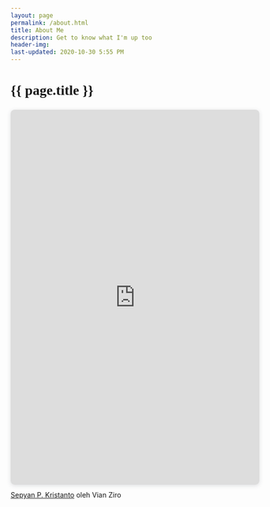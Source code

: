 ```yaml
---
layout: page
permalink: /about.html
title: About Me
description: Get to know what I'm up too
header-img: 
last-updated: 2020-10-30 5:55 PM
---
```


<h1 class="mx-auto" style="font-family:Courgette;">{{ page.title }}</h1>


<div style="position: relative; width: 100%; height: 0; padding-top: 141.4286%;
padding-bottom: 48px; box-shadow: 0 2px 8px 0 rgba(63,69,81,0.16); margin-top: 1.6em; margin-bottom: 0.9em; overflow: hidden;
border-radius: 8px; will-change: transform;">
 <iframe loading="lazy" style="position: absolute; width: 100%; height: 100%; top: 0; left: 0; border: none; padding: 0;margin: 0;"
   src="https:&#x2F;&#x2F;www.canva.com&#x2F;design&#x2F;DAEg5k6UbP4&#x2F;view?embed" allowfullscreen="allowfullscreen" allow="fullscreen">
 </iframe>
</div>
<a href="https:&#x2F;&#x2F;www.canva.com&#x2F;design&#x2F;DAEg5k6UbP4&#x2F;view?utm_content=DAEg5k6UbP4&amp;utm_campaign=designshare&amp;utm_medium=embeds&amp;utm_source=link" target="_blank" rel="noopener">Sepyan P. Kristanto</a> oleh Vian Ziro









<!-- Lorem ipsum dolor sit amet, consectetur adipiscing elit, sed do eiusmod tempor incididunt ut labore et dolore magna aliqua. Libero id faucibus nisl tincidunt eget. Cursus metus aliquam eleifend mi in nulla posuere sollicitudin. Duis convallis convallis tellus id interdum velit. Ultricies mi eget mauris pharetra et. Odio pellentesque diam volutpat commodo sed egestas. Eu mi bibendum neque egestas congue quisque. Augue lacus viverra vitae congue eu consequat ac felis donec. Ultrices vitae auctor eu augue ut lectus arcu. Eu consequat ac felis donec et. Sollicitudin aliquam ultrices sagittis orci a scelerisque purus semper eget.


*This is an example of code*
```js
<script>
    $(document).ready(function() {
        $(".toast").toast('show');
    });
</script>
```

Semper eget duis at tellus at urna condimentum. Elit scelerisque mauris pellentesque pulvinar pellentesque habitant. Suspendisse faucibus interdum posuere lorem ipsum dolor. Volutpat commodo sed egestas egestas fringilla phasellus faucibus. Maecenas accumsan lacus vel facilisis volutpat est velit egestas dui. Massa placerat duis ultricies lacus. Fermentum et sollicitudin ac orci phasellus egestas tellus. Placerat orci nulla pellentesque dignissim enim sit amet. Tellus mauris a diam maecenas sed enim. Tortor vitae purus faucibus ornare. Lectus quam id leo in vitae turpis massa. Porttitor eget dolor morbi non arcu risus quis varius. Felis eget nunc lobortis mattis aliquam. Integer vitae justo eget magna fermentum.

Egestas congue quisque egestas diam in arcu cursus euismod quis. Ullamcorper eget nulla facilisi etiam dignissim diam. Nunc pulvinar sapien et ligula ullamcorper. Turpis in eu mi bibendum. Faucibus scelerisque eleifend donec pretium vulputate. Euismod lacinia at quis risus sed vulputate odio ut enim. Phasellus faucibus scelerisque eleifend donec pretium. Non enim praesent elementum facilisis leo vel fringilla est ullamcorper. Quis auctor elit sed vulputate. Eu mi bibendum neque egestas. Eu turpis egestas pretium aenean pharetra magna ac. Augue ut lectus arcu bibendum at. Urna condimentum mattis pellentesque id nibh tortor id aliquet lectus. Fermentum leo vel orci porta non pulvinar. Pellentesque eu tincidunt tortor aliquam nulla facilisi. Amet commodo nulla facilisi nullam vehicula ipsum a arcu.
 -->
